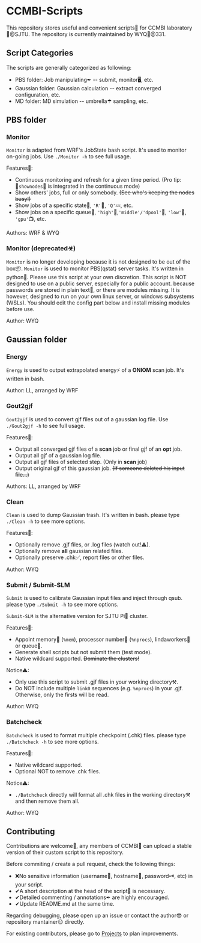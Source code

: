 # CCMBI-Scripts
This repository stores useful and convenient scripts📑 for CCMBI laboratory🤼@SJTU.
The repository is currently maintained by WYQ🤪@331.

## Script Categories
The scripts are generally categorized as following:
* PBS folder: Job manipulating✒ -- submit, monitor🖥, etc.
* Gaussian folder: Gaussian calculation -- extract converged configuration, etc.
* MD folder: MD simulation -- umbrella☂ sampling, etc.

## PBS folder

### Monitor
`Monitor` is adapted from WRF's JobState bash script. It's used to monitor on-going jobs. Use `./Monitor -h` to see full usage.

Features🍔:
* Continuous monitoring and refresh for a given time period. (Pro tip: 💠`shownodes`💠 is integrated in the continuous mode)
* Show others' jobs, full or only somebody. ~~(See who's keeping the nodes busy!)~~
* Show jobs of a specific state🗽, `'R'`🏃‍, `'Q'`💤, etc.
* Show jobs on a specific queue🚥, `'high'`🔺,`'middle'/'dpool'`🔹, `'low'`🔻, `'gpu'`📺, etc.

Authors: WRF & WYQ

### Monitor (deprecated☣)
`Monitor` is no longer developing because it is not designed to be out of the box📦.
`Monitor` is used to monitor PBS(qstat) server tasks. It's written in python🐍.
Please use this script at your own discretion.
This script is NOT designed to use on a public server, especially for a public account.
because passwords are stored in plain text🧻, or there are modules missing.
It is however, designed to run on your own linux server, or windows subsystems (WSLs).
You should edit the config part below and install missing modules before use.

Author: WYQ

## Gaussian folder
### Energy
`Energy` is used to output extrapolated energy⚡ of a **ONIOM** scan job. It's written in bash.

Author: LL, arranged by WRF

### Gout2gjf
`Gout2gjf` is used to convert gjf files out of a gaussian log file. Use `./Gout2gjf -h` to see full usage.

Features🍔:
* Output all converged gjf files of a **scan** job or final gjf of an **opt** job.
* Output all gjf of a gaussian log file.
* Output all gjf files of selected step. (Only in **scan** job)
* Output original gjf of this gaussian job. ~~(If someone deleted his input file...)~~

Authors: LL, arranged by WRF

### Clean
`Clean` is used to dump Gaussian trash. It's written in bash.
please type `./Clean -h` to see more options.

Features🍔:
* Optionally remove .gjf files, or .log files (watch out!⚠).
* Optionally remove **all** gaussian related files.
* Optionally preserve .chk✅, report files or other files.

Author: WYQ

### Submit / Submit-SLM
`Submit` is used to calibrate Gaussian input files and inject through qsub.
please type `./Submit -h` to see more options.

`Submit-SLM` is the alternative version for SJTU Pi🥧 cluster.

Features🍔:
* Appoint memory🤔 (`%mem`), processor number💠 (`%nprocs`), lindaworkers👷‍️ or queue🚥.
* Generate shell scripts but not submit them (test mode).
* Native wildcard supported. ~~Dominate the clusters!~~

Notice⚠:
* Only use this script to submit .gjf files in your working directory⚒.
* Do NOT include multiple `link0` sequences (e.g. `%nprocs`) in your .gjf. Otherwise, only the firsts will be read.

Author: WYQ

### Batchcheck
`Batchcheck` is used to format multiple checkpoint (.chk) files.
please type `./Batchcheck -h` to see more options.

Features🍔:
* Native wildcard supported.
* Optional NOT to remove .chk files.

Notice⚠:
* `./Batchcheck` directly will format all .chk files in the working directory⚒ and then remove them all.

Author: WYQ

## Contributing
Contributions are welcome💖, any members of CCMBI🤼 can upload a stable version of their custom script to this repository.

Before commiting / create a pull request, check the following things:
* ❌No sensitive information (username👥, hostname🎯, password🗝, etc) in your script.
* ✔A short description at the head of the script📜 is necessary.
* ✔Detailed commenting / annotations✒ are highly encouraged.
* ✔Update README.md at the same time.

Regarding debugging, please open up an issue or contact the author😎 or repository mantainer😉 directly.

For existing contributors, please go to [Projects](https://github.com/plasmas/ccmbi-scripts/projects) to plan improvements.
